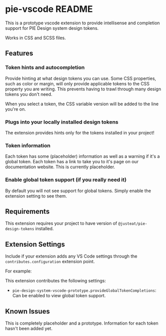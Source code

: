 # pie-vscode README

This is a prototype vscode extension to provide intellisense and completion support for PIE Design system design tokens.

Works in CSS and SCSS files.

## Features

### Token hints and autocompletion
Provide hinting at what design tokens you can use. Some CSS properties, such as color or margin, will only provide applicable tokens to the CSS property you are writing. This prevents having to trawl through many design tokens you don't need.

When you select a token, the CSS variable version will be added to the line you're on.

### Plugs into your locally installed design tokens
The extension provides hints only for the tokens installed in your project!

### Token information
Each token has some (placeholder) information as well as a warning if it's a global token. Each token has a link to take you to it's page on our documentation website. This is currently placeholder.

### Enable global token support (if you really need it)
By default you will not see support for global tokens. Simply enable the extension setting to see them.

## Requirements

This extension requires your project to have version of `@justeat/pie-design-tokens` installed.

## Extension Settings

Include if your extension adds any VS Code settings through the `contributes.configuration` extension point.

For example:

This extension contributes the following settings:

* `pie-design-system-vscode-prototype.provideGlobalTokenCompletions`: Can be enabled to view global token support.

## Known Issues

This is completely placeholder and a prototype. Information for each token hasn't been added yet.